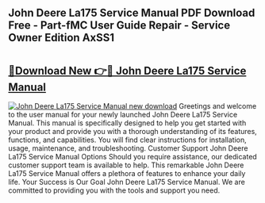 ## John Deere La175 Service Manual PDF Download Free - Part-fMC User Guide Repair - Service Owner Edition AxSS1

# <h2><a href="http://bc92526.oget.top/?id=John+Deere+La175+Service+Manual">🔗Download New 👉🔴 John Deere La175 Service Manual</a></h2>

[![John Deere La175 Service Manual new download](https://i.imgur.com/5g1atiW.png)](http://bc92526.oget.top/?id=John+Deere+La175+Service+Manual)
Greetings and welcome to the user manual for your newly launched John Deere La175 Service Manual. This manual is specifically designed to help you get started with your product and provide you with a thorough understanding of its features, functions, and capabilities. You will find clear instructions for installation, usage, maintenance, and troubleshooting. Customer Support John Deere La175 Service Manual Options Should you require assistance, our dedicated customer support team is available to help. This remarkable John Deere La175 Service Manual offers a plethora of features to enhance your daily life. Your Success is Our Goal John Deere La175 Service Manual. We are committed to providing you with the tools and support you need.
